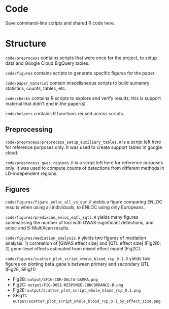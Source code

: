 # Code

Save command-line scripts and shared R code here.

# Structure

`code/preprocess` contains scripts that were once for the project, to setup data and Google Cloud BigQuery tables.

`code/figures` contains scripts to generate specific figures for the paper.

`code/paper_material` contain miscellaneous scripts to build sumamry statistics, counts, tables, etc.

`code/checks` contains R scripts to explore and verify results; this is support material that didn't end in the paper(s)

`code/helpers` contains R functions reused across scripts.

## Preprocessing

`code/preprocess/preprocess_setup_auxiliary_tables.R` is a script left here for reference purposes only. It was used to create support tables in google cloud.

`code/preprocess_gwas_regions.R` is a script left here for reference purposes only. It was used to compute counts of detections from different methods in LD-independent regions.

## Figures

`code/figures/figure_enloc_all_vs_eur.R` yields a figure comparing ENLOC results when using all individuals, to ENLOC using only Europeans.

`code/figures/predixcan_enloc_eqtl_sqtl.R` yields many figures summarising the number of loci with GWAS-significant detections, and enloc and S-MultiXcan results.

`code/figures/mediation_analysis.R` yields two figures of mediation analysis: 1) correlation of |GWAS effect size| and |QTL effect size| (Fig2B); 2) gene-level effects estimated from mixed effect model (Fig2C). 

`code/figures/scatter_plot_script_whole_blood_rcp_0.1.R` yields two figures on plotting beta_gene's between primary and secondary QTL (Fig2E, SFig11)
  
* Fig2B: `output/SFIG-COR-DELTA-GAMMA.png`
* Fig2C: `output/FIG-DOSE-RESPONSE-CONCORDANCE-B.png`
* Fig2E: `output/scatter_plot_script_whole_blood_rcp_0.1.png` 
* SFig11: `output/scatter_plot_script_whole_blood_rcp_0.1_by_effect_size.png`

 
